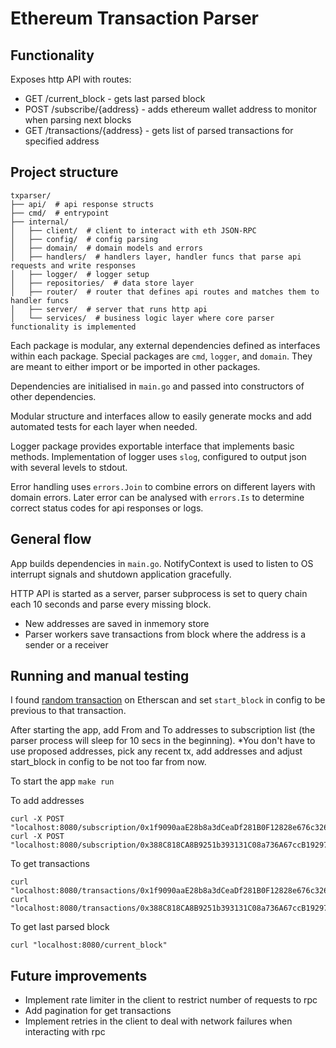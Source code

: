# Ethereum Transaction Parser

## Functionality

Exposes http API with routes:

- GET /current_block - gets last parsed block
- POST /subscribe/{address} - adds ethereum wallet address to monitor when parsing next blocks
- GET /transactions/{address} - gets list of parsed transactions for specified address

## Project structure

````
txparser/
├── api/  # api response structs
├── cmd/  # entrypoint
├── internal/
│   ├── client/  # client to interact with eth JSON-RPC
│   ├── config/  # config parsing
│   ├── domain/  # domain models and errors
│   ├── handlers/  # handlers layer, handler funcs that parse api requests and write responses 
│   ├── logger/  # logger setup
│   ├── repositories/  # data store layer
│   ├── router/  # router that defines api routes and matches them to handler funcs
│   ├── server/  # server that runs http api
│   └── services/  # business logic layer where core parser functionality is implemented
````

Each package is modular, any external dependencies defined as interfaces within each package. Special packages are `cmd`, `logger`, and `domain`. They are meant to either import or be imported in other packages.

Dependencies are initialised in `main.go` and passed into constructors of other dependencies.

Modular structure and interfaces allow to easily generate mocks and add automated tests for each layer when needed.

Logger package provides exportable interface that implements basic methods. Implementation of logger uses `slog`, configured to output json with several levels to stdout.

Error handling uses `errors.Join` to combine errors on different layers with domain errors. Later error can be analysed with `errors.Is` to determine correct status codes for api responses or logs.

## General flow

App builds dependencies in `main.go`. NotifyContext is used to listen to OS interrupt signals and shutdown application gracefully.

HTTP API is started as a server, parser subprocess is set to query chain each 10 seconds and parse every missing block.

- New addresses are saved in inmemory store
- Parser workers save transactions from block where the address is a sender or a receiver

## Running and manual testing

I found [random transaction](https://etherscan.io/tx/0xb3c5c2dbef5174c6a7e83cbc64b986239b5c93afe18533561c08143b11080bca) on Etherscan and set `start_block` in config to be previous to that transaction.

After starting the app, add From and To addresses to subscription list (the parser process will sleep for 10 secs in the beginning). *You don't have to use proposed addresses, pick any recent tx, add addresses and adjust start_block in config to be not too far from now.   

To start the app `make run`

To add addresses

```
curl -X POST "localhost:8080/subscription/0x1f9090aaE28b8a3dCeaDf281B0F12828e676c326
curl -X POST "localhost:8080/subscription/0x388C818CA8B9251b393131C08a736A67ccB19297
```

To get transactions

```
curl "localhost:8080/transactions/0x1f9090aaE28b8a3dCeaDf281B0F12828e676c326"
curl "localhost:8080/transactions/0x388C818CA8B9251b393131C08a736A67ccB19297"
```

To get last parsed block

```
curl "localhost:8080/current_block"
```


## Future improvements

- Implement rate limiter in the client to restrict number of requests to rpc
- Add pagination for get transactions
- Implement retries in the client to deal with network failures when interacting with rpc